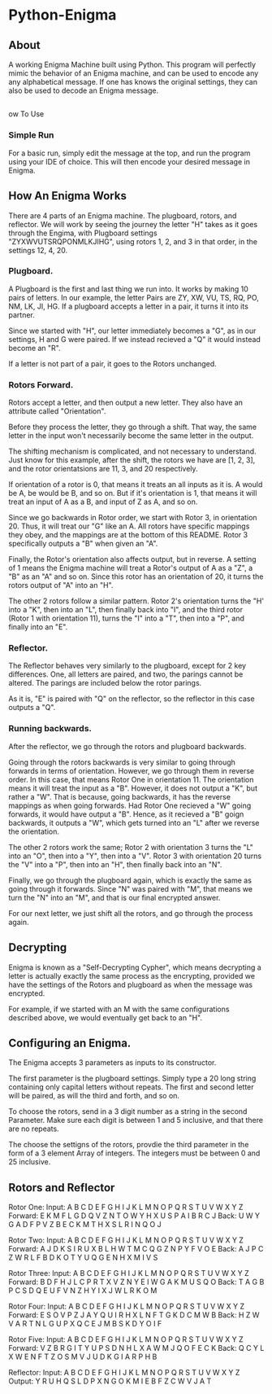 # Python-Enigma

## About
A working Enigma Machine built using Python. This program will perfectly mimic the behavior of an Enigma machine, and can be used to encode any any alphabetical message. If one has knows the original settings, they can also be used to decode an Enigma message.

## 
ow To Use

### Simple Run
For a basic run, simply edit the message at the top, and run the program using your IDE of choice. This will then encode your desired message in Enigma.

## How An Enigma Works

There are 4 parts of an Enigma machine. The plugboard, rotors, and reflector. We will work by seeing the journey the letter "H" takes as it goes through the Engima, with Plugboard settings "ZYXWVUTSRQPONMLKJIHG", using rotors 1, 2, and 3 in that order, in the settings 12, 4, 20.  

### Plugboard.

A Plugboard is the first and last thing we run into. It works by making 10 pairs of letters. In our example, the letter Pairs are ZY, XW, VU, TS,  RQ,  PO,  NM, LK,  JI, HG. If a plugboard accepts a letter in a pair, it turns it into its partner. 

Since we started with "H", our letter immediately becomes a "G", as in our settings, H and G were paired. If we instead recieved a "Q" it would instead become an "R".

If a letter is not part of a pair, it goes to the Rotors unchanged.

### Rotors Forward. 

Rotors accept a letter, and then output a new letter. They also have an attribute called "Orientation".

Before they process the letter, they go through a shift. That way, the same letter in the input won't necessarily become the same letter in the output. 

The shifting mechanism is complicated, and not necessary to understand. Just know for this example, after the shift, the rotors we have are [1, 2, 3], and the rotor orientatsions are 11, 3, and 20 respectively. 

If orientation of a rotor is 0, that means it treats an all inputs as it is. A would be A, be would be B, and so on. But if it's orientation is 1, that means it will treat an input of A as a B, and input of Z as A, and so on.

Since we go backwards in Rotor order, we start with Rotor 3, in orientation 20. Thus, it will treat our "G" like an A. All rotors have specific mappings they obey, and the mappings are at the bottom of this README. Rotor 3 specifically outputs a "B" when given an "A". 

Finally, the Rotor's orientation also affects output, but in reverse. A setting of 1 means the Enigma machine will treat a Rotor's output of A as a "Z", a "B" as an "A" and so on. Since this rotor has an orientation of 20, it turns the rotors output of "A" into an "H".

The other 2 rotors follow a similar pattern. Rotor 2's orientation turns the "H' into a "K", then into an "L", then finally back into "I", and the third rotor (Rotor 1 with orientation 11), turns the "I" into a "T", then into a "P", and finally into an "E". 

### Reflector. 

The Reflector behaves very similarly to the plugboard, except for 2 key differences. One, all letters are paired, and two, the parings cannot be altered. The parings are included below the rotor parings.

As it is, "E" is paired with "Q" on the reflector, so the reflector in this case outputs a "Q".

### Running backwards.

After the reflector, we go through the rotors and plugboard backwards.

Going through the rotors backwards is very similar to going through forwards in terms of orientation. However, we go through them in reverse order. In this case, that means Rotor One in orientation 11. The orientation means it will treat the input as a "B". However, it does not output a "K", but rather a "W". That is because, going backwards, it has the reverse mappings as when going forwards. Had Rotor One recieved a "W" going forwards, it would have output a "B". Hence, as it recieved a "B" goign backwards, it outputs a "W", which gets turned into an "L" after we reverse the orientation.

The other 2 rotors work the same; Rotor 2 with orientation 3 turns the "L" into an "O", then into a "Y", then into a "V". Rotor 3 with orientation 20 turns the "V" into a "P", then into an "H", then finally back into an "N".

Finally, we go through the plugboard again, which is exactly the same as going through it forwards. Since "N" was paired with "M", that means we turn the "N" into an "M", and that is our final encrypted answer.

For our next letter, we just shift all the rotors, and go through the process again.


## Decrypting
Enigma is known as a "Self-Decrypting Cypher", which means decrypting a letter is actually exactly the same process as the encrypting, provided we have the settings of the Rotors and plugboard as when the message was encrypted. 

For example, if we started with an M with the same configurations described above, we would eventually get back to an "H". 


## Configuring an Enigma.

The Enigma accepts 3 parameters as inputs to its constructor.

The first parameter is the plugboard settings. Simply type a 20 long string containing only capital letters without repeats. The first and second letter will be paired, as will the third and forth, and so on.

To choose the rotors, send in a 3 digit number as a string in the second Parameter. Make sure each digit is between 1 and 5 inclusive, and that there are no repeats.

The choose the settigns of the rotors, provdie the third parameter in the form of a 3 element Array of integers. The integers must be between 0 and 25 inclusive.

## Rotors and Reflector

Rotor One:
Input:      A   B   C   D   E   F   G   H   I   J   K   L   M   N   O   P   Q   R   S   T   U   V   W   X   Y   Z
Forward:    E   K   M   F   L   G   D   Q   V   Z   N   T   O   W   Y   H   X   U   S   P   A   I   B   R   C   J
Back:       U   W   Y   G   A   D   F   P   V   Z   B   E   C   K   M   T   H   X   S   L   R   I   N   Q   O   J

Rotor Two:
Input:      A   B   C   D   E   F   G   H   I   J   K   L   M   N   O   P   Q   R   S   T   U   V   W   X   Y   Z
Forward:    A   J   D   K   S   I   R   U   X   B   L   H   W   T   M   C   Q   G   Z   N   P   Y   F   V   O   E
Back:       A   J   P   C   Z   W   R   L   F   B   D   K   O   T   Y   U   Q   G   E   N   H   X   M   I   V   S

Rotor Three:
Input:      A   B   C   D   E   F   G   H   I   J   K   L   M   N   O   P   Q   R   S   T   U   V   W   X   Y   Z
Forward:    B   D   F   H   J   L   C   P   R   T   X   V   Z   N   Y   E   I   W   G   A   K   M   U   S   Q   O
Back:       T   A   G   B   P   C   S   D   Q   E   U   F   V   N   Z   H   Y   I   X   J   W   L   R   K   O   M

Rotor Four:
Input:      A   B   C   D   E   F   G   H   I   J   K   L   M   N   O   P   Q   R   S   T   U   V   W   X   Y   Z
Forward:    E   S   O   V   P   Z   J   A   Y   Q   U   I   R   H   X   L   N   F   T   G   K   D   C   M   W   B
Back:       H   Z   W   V   A   R   T   N   L   G   U   P   X   Q   C   E   J   M   B   S   K   D   Y   O   I   F

Rotor Five:
Input:      A   B   C   D   E   F   G   H   I   J   K   L   M   N   O   P   Q   R   S   T   U   V   W   X   Y   Z
Forward:    V   Z   B   R   G   I   T   Y   U   P   S   D   N   H   L   X   A   W   M   J   Q   O   F   E   C   K
Back:       Q   C   Y   L   X   W   E   N   F   T   Z   O   S   M   V   J   U   D   K   G   I   A   R   P   H   B

Reflector:
Input:      A   B   C   D   E   F   G   H   I   J   K   L   M   N   O   P   Q   R   S   T   U   V   W   X   Y   Z
Output:     Y   R   U   H   Q   S   L   D   P   X   N   G   O   K   M   I   E   B   F   Z   C   W   V   J   A   T
